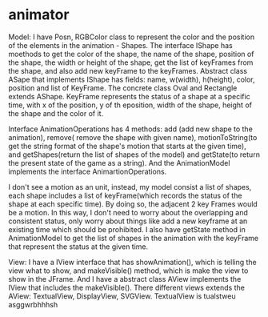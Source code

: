 # animator
Model:
I have Posn, RGBColor class to represent the color and the position of the elements in the animation - Shapes. The interface IShape has moethods to get the color of the shape, 
the name of the shape, position of the shape, the width or height of the shape, get the list of keyFrames from the shape, and also add new keyFrame to the keyFrames.
Abstract class ASape that implements IShape has fields: name, w(width), h(height), color, position and list of KeyFrame. The concrete class Oval and Rectangle extends AShape. 
KeyFrame represents the status of a shape at a specific time, with x of the position, y of th eposition, width of the shape, height of the shape and the color of it.

Interface AnimationOperations has 4 methods: add (add new shape to the animation), remove( remove the shape with given name), 
motionToString(to get the string format of the shape's motion that starts at the given time), and getShapes(return the list of shapes of the model) 
and getState(to return the present state of the game as a string). And the AnimationModel implements the interface AnimartionOperations.

I don't see a motion as an unit, instead, my model consist a list of shapes,
each shape includes a list of keyFrame(which records the status of the shape at each specific time). By doing so, the adjacent 2 key Frames would be a motion. In this way,
I don't need to worry about the overlapping and consistent status, only worry about things like add a new keyframe at an existing time which should be prohibited. 
I also have getState method in AnimationModel to get the list of shapes in the animation with the keyFrame that represent the status at the given time.

View:
I have a IView interface that has showAnimation(), which is telling the view what to show, and makeVisible() method, which is make the view to show in the JFrame.
And I have a abstract class AView implements the IView that includes the makeVisible().
There different views extends the AView: TextualView, DisplayView, SVGView.
TextualView is tualstweu asggwrbhhhsh
